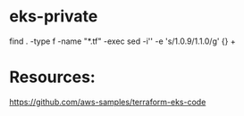 # eks-private

find . -type f -name "*.tf" -exec sed -i'' -e 's/1.0.9/1.1.0/g' {} +

# Resources:
https://github.com/aws-samples/terraform-eks-code
